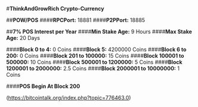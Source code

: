 #**ThinkAndGrowRich Crypto-Currency**

##**POW/POS**
####**RPCPort:** 18881
####**P2PPort:** 18885

##**7% POS Interest per Year**
####**Min Stake Age:** 9 Hours
####**Max Stake Age:** 20 Days

####**Block 0 to 4:** 0 Coins
####**Block 5:** 4200000 Coins
####**Block 6 to 200:** 0 Coins
####**Block 201 to  100000:** 15 Coins
####**Block 100001 to 500000:** 10 Coins
####**Block 500001 to 1200000:** 5 Coins
####**Block 1200001 to 2000000:** 2.5 Coins
####**Block 2000001 to 10000000:** 1 Coins

####**POS Begin At Block 200**

(https://bitcointalk.org/index.php?topic=776463.0)
